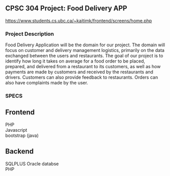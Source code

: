 ## CPSC 304 Project: Food Delivery APP

https://www.students.cs.ubc.ca/~kaitimk/frontend/screens/home.php

### Project Description
Food Delivery Application will be the domain for our project. The domain will focus on  customer and delivery management
logistics, primarily on the data exchanged between the users and restaurants.  The goal of our project is to identify
how long it takes on average for a food order to be placed, prepared, and delivered from a restaurant to its customers,
as well as how payments are made by customers and received by the restaurants and drivers. Customers can also provide
feedback to restaurants. Orders can also have complaints made by the user.


### SPECS 

## Frontend 
PHP <br>
Javascript <br>
bootstrap (java) <br>

## Backend 
SQLPLUS Oracle databse <br>
PHP <br>

